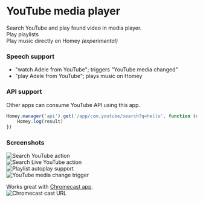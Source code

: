 # YouTube media player

Search YouTube and play found video in media player.  
Play playlists  
Play music directly on Homey _(experimental)_  

### Speech support

- "watch Adele from YouTube"; triggers "YouTube media changed"
- "play Adele from YouTube"; plays music on Homey

### API support

Other apps can consume YouTube API using this app.

```javascript
Homey.manager('api').get('/app/com.youtube/search?q=hello', function (err, result) {
    Homey.log(result)
})
```

### Screenshots

![Search YouTube action][action-search-image]  
![Search Live YouTube action][action-live-image]  
![Playlist autoplay support][action-playlist-image]  
![YouTube media change trigger][trigger-change-image]  

Works great with [Chromecast app][chromecast-app].  
![Chromecast cast URL][chromecast-image]

[chromecast-app]: https://apps.athom.com/app/com.google.chromecast
[action-search-image]: https://cloud.githubusercontent.com/assets/10425/13227043/e2c734b2-d994-11e5-9bdc-fb882b87fdec.png
[action-live-image]: https://cloud.githubusercontent.com/assets/10425/13375135/13b2d002-dd98-11e5-88cd-5892e5ec2af3.png
[action-playlist-image]: https://cloud.githubusercontent.com/assets/10425/13375080/c8be93ca-dd96-11e5-9329-746d520171e5.png
[trigger-change-image]: https://cloud.githubusercontent.com/assets/10425/13227089/228d3eca-d995-11e5-9f90-c4000a243581.png
[chromecast-image]: https://cloud.githubusercontent.com/assets/10425/13375121/b08adcfe-dd97-11e5-9fe9-82ff03286441.png
